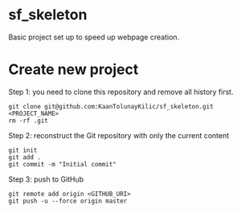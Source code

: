# sf_skeleton
Basic project set up to speed up webpage creation.

# Create new project

Step 1: you need to clone this repository and remove all history first.

```
git clone git@github.com:KaanTolunayKilic/sf_skeleton.git <PROJECT_NAME>
rm -rf .git
```

Step 2: reconstruct the Git repository with only the current content

```
git init
git add .
git commit -m "Initial commit"
```

Step 3: push to GitHub

```
git remote add origin <GITHUB_URI>
git push -u --force origin master
```
